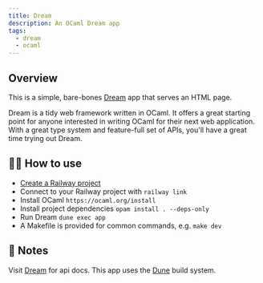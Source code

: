 ```yaml
---
title: Dream
description: An OCaml Dream app
tags:
  - dream
  - ocaml
---
```


## Overview

This is a simple, bare-bones [Dream](https://aantron.github.io/dream/) app that
serves an HTML page.

Dream is a tidy web framework written in OCaml. It offers a great starting point
for anyone interested in writing OCaml for their next web application. With a
great type system and feature-full set of APIs, you'll have a great time trying
out Dream.

## 💁‍♀️ How to use

- [Create a Railway project](https://railway.app/project?plugins=dream)
- Connect to your Railway project with `railway link`
- Install OCaml `https://ocaml.org/install`
- Install project dependencies `opam install . --deps-only`
- Run Dream `dune exec app`
- A Makefile is provided for common commands, e.g. `make dev`

## 📝 Notes

Visit [Dream](https://aantron.github.io/dream/) for api docs. This app uses the
[Dune](https://dune.build/) build system.
